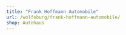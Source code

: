 ```yaml
---
title: "Frank Hoffmann Automobile"
url: /wolfsburg/frank-hoffmann-automobile/
shop: Autohaus
---
```

